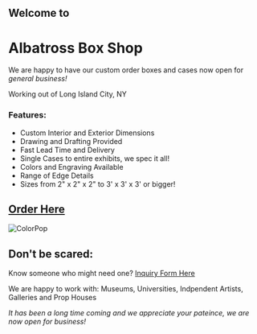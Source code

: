 ## Welcome to 
# Albatross Box Shop

We are happy to have our custom order boxes and cases now open for _general business!_

Working out of Long Island City, NY

### Features:

* Custom Interior and Exterior Dimensions
* Drawing and Drafting Provided
* Fast Lead Time and Delivery
* Single Cases to entire exhibits, we spec it all!
* Colors and Engraving Available 
* Range of Edge Details
* Sizes from 2" x 2" x 2" to 3' x 3' x 3' or bigger!

## [**Order Here**](https://forms.gle/cvHc2Fg6iR4yneUAA)


<img width=auto  height=auto alt="ColorPop" src="https://github.com/user-attachments/assets/20713fc2-1db4-4772-a984-0d4187bf4e99" />


## Don't be scared:

Know someone who might need one? [Inquiry Form Here](https://forms.gle/cvHc2Fg6iR4yneUAA)

We are happy to work with:
Museums, Universities, Indpendent Artists, Galleries and Prop Houses


_It has been a long time coming and we appreciate your pateince, we are now open for business!_
